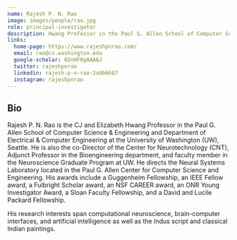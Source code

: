 ```yaml
---
name: Rajesh P. N. Rao
image: images/people/rao.jpg
role: principal-investigator
description: Hwang Professor in the Paul G. Allen School of Computer Science & Engineering, and co-Director of the Center for Neurotechnology
links:
  home-page: https://www.rajeshpnrao.com/
  email: rao@cs.washington.edu
  google-scholar: 02nHF0gAAAAJ
  twitter: rajeshpnrao
  linkedin: rajesh-p-n-rao-2a9b6687
  instagram: rajeshpnrao
---
```


## Bio

Rajesh P. N. Rao is the CJ and Elizabeth Hwang Professor in the Paul G. Allen School of Computer Science & Engineering and Department of Electrical & Computer Engineering at the University of Washington (UW), Seattle. He is also the co-Director of the Center for Neurotechnology (CNT), Adjunct Professor in the Bioengineering department, and faculty member in the Neuroscience Graduate Program at UW. He directs the Neural Systems Laboratory located in the Paul G. Allen Center for Computer Science and Engineering. His awards include a Guggenheim Fellowship, an IEEE Fellow award, a Fulbright Scholar award, an NSF CAREER award, an ONR Young Investigator Award, a Sloan Faculty Fellowship, and a David and Lucile Packard Fellowship.

His research interests span computational neuroscience, brain-computer interfaces, and artificial intelligence as well as the Indus script and classical Indian paintings.